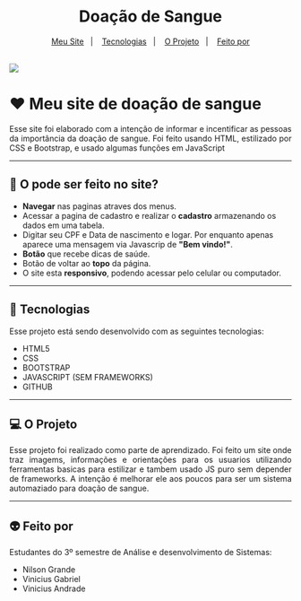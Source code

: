 <h1 align="center"> Doação de Sangue </h1>

<p align="center">
  <a href="#-meu-site-de-doação-de-sangue">Meu Site</a>&nbsp;&nbsp;&nbsp;|&nbsp;&nbsp;&nbsp;
  <a href="#-tecnologias">Tecnologias</a>&nbsp;&nbsp;&nbsp;|&nbsp;&nbsp;&nbsp;
  <a href="#-o-projeto">O Projeto</a>&nbsp;&nbsp;&nbsp;|&nbsp;&nbsp;&nbsp;
  <a href="#-feito-por">Feito por</a>
</p>
<br>

 <a href="https://github.com/Ncgrande">
  <img align="center" src="https://img.shields.io/static/v1?label=github&message=NilsonGrande&color=7159c1&style=for-the-badge&logo=ghost)](https://github.com/NilsonGrande"/>
</a>

# ♥️ Meu site de doação de sangue

<p align="justify">Esse site foi elaborado com a intenção de informar e incentificar as pessoas da importância da doação de sangue. Foi feito usando HTML, estilizado por CSS e Bootstrap, e usado algumas funções em JavaScript </p>

---

## 💊 O pode ser feito no site?

- **Navegar** nas paginas atraves dos menus.
- Acessar a pagina de cadastro e realizar o **cadastro** armazenando os dados em uma tabela.
- Digitar seu CPF e Data de nascimento e logar. Por enquanto apenas aparece uma mensagem via Javascrip de **"Bem vindo!"**.
- **Botão** que recebe dicas de saúde.
- Botão de voltar ao **topo** da página.
- O site esta **responsivo**, podendo acessar pelo celular ou computador.

---

##  🚀 Tecnologias  
Esse projeto está sendo desenvolvido com as seguintes tecnologias:

- HTML5
- CSS
- BOOTSTRAP
- JAVASCRIPT (SEM FRAMEWORKS)
- GITHUB

---

## 💻 O Projeto

<p align="justify">Esse projeto foi realizado como parte de aprendizado. Foi feito um site onde traz imagems, informações e orientações para os usuarios utilizando ferramentas basicas para estilizar e tambem usado JS puro sem depender de frameworks. A intenção é melhorar ele aos poucos para ser um sistema automaziado para doação de sangue.</p>

---

## 👽 Feito por

Estudantes do 3º semestre de Análise e desenvolvimento de Sistemas:

- Nilson Grande
- Vinicius Gabriel
- Vinicius Andrade



